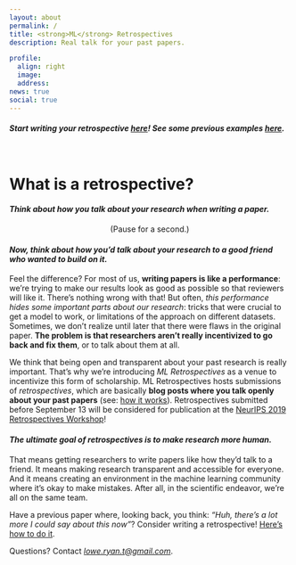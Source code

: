 ```yaml
---
layout: about
permalink: /
title: <strong>ML</strong> Retrospectives
description: Real talk for your past papers.  

profile:
  align: right
  image: 
  address: 
news: true
social: true
---
```



#### *Start writing your retrospective [here](https://ml-retrospectives.github.io/how/)! See some previous examples [here](http://localhost:4000/published_retrospectives/index.html).*

<br>
    

# What is a retrospective?


#### *Think about how you talk about your research when writing a paper.* 

<center>
(Pause for a second.)
</center>

#### *Now, think about how you’d talk about your research to a good friend who wanted to build on it.*

Feel the difference? For most of us, **writing papers is like a performance**: we’re trying to make our results look as good as possible so that reviewers will like it. There’s nothing wrong with that! But often, *this performance hides some important parts about our research*: tricks that were crucial to get a model to work, or limitations of the approach on different datasets. Sometimes, we don’t realize until later that there were flaws in the original paper. **The problem is that researchers aren’t really incentivized to go back and fix them**, or to talk about them at all. 

We think that being open and transparent about your past research is really important. That’s why we’re introducing *ML Retrospectives* as a venue to incentivize this form of scholarship. ML Retrospectives hosts submissions of *retrospectives*, which are basically **blog posts where you talk openly about your past papers** (see: [how it works](https://ml-retrospectives.github.io/how/)). Retrospectives submitted before September 13 will be considered for publication at the [NeurIPS 2019 Retrospectives Workshop](https://ml-retrospectives.github.io/neurips2019/)!

#### *The ultimate goal of retrospectives is to make research more human.* 
That means getting researchers to write papers like how they’d talk to a friend. It means making research transparent and accessible for everyone. And it means creating an environment in the machine learning community where it’s okay to make mistakes. After all, in the scientific endeavor, we’re all on the same team. 

Have a previous paper where, looking back, you think: *“Huh, there’s a lot more I could say about this now”*? Consider writing a retrospective! [Here’s how to do it](https://ml-retrospectives.github.io/how/).

Questions? Contact *lowe.ryan.t@gmail.com*. 



